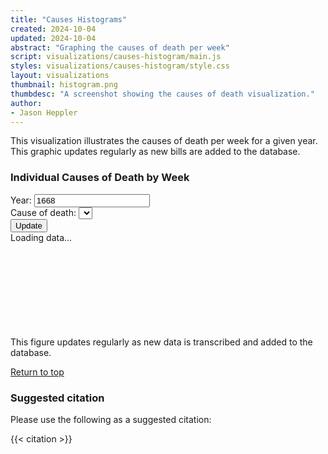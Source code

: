 ```yaml
---
title: "Causes Histograms"
created: 2024-10-04
updated: 2024-10-04
abstract: "Graphing the causes of death per week"
script: visualizations/causes-histogram/main.js
styles: visualizations/causes-histogram/style.css
layout: visualizations
thumbnail: histogram.png
thumbdesc: "A screenshot showing the causes of death visualization."
author:
- Jason Heppler
---
```


This visualization illustrates the causes of death per week for a given year. This graphic updates regularly as new bills are added to the database.

<div id="row">
    <h3 id="chart-title">Individual Causes of Death by Week</h3>
    <div class="flex flex-row space-x-4 mb-6">
    <div class="flex flex-col">
        <label for="year" class="block text-gray-700 text-sm font-bold">Year:</label>
        <input id="year" value="1668" class="shadow appearance-none border rounded w-full py-2 px-3 text-gray-700 leading-tight focus:outline-none focus:shadow-outline">
    </div>
    <div class="flex flex-col">
        <label for="cause" class="block text-gray-700 text-sm font-bold">Cause of death:</label>
        <select id="cause" class="shadow appearance-none border rounded w-full py-2 px-3 text-gray-700 leading-tight focus:outline-none focus:shadow-outline"></select>
    </div>
    <div class="flex items-end">
        <button id="update-button" type="button" class="rounded border border-gray-200 bg-white text-sm font-medium px-4 py-2 text-gray-900 hover:bg-dbn-blue hover:text-black focus:z-10 focus:ring-2 focus:ring-blue-700 focus:text-blue-700">Update</button>
    </div>
</div>
    <div class="loading_chart">Loading data...</div>
    <svg id="chart"></svg>
    <figcaption>This figure updates regularly as new data is transcribed and added to the database.</figcaption>
    <p><a href="#top">Return to top</a></p>
</div>

### Suggested citation

Please use the following as a suggested citation:

{{< citation >}}
